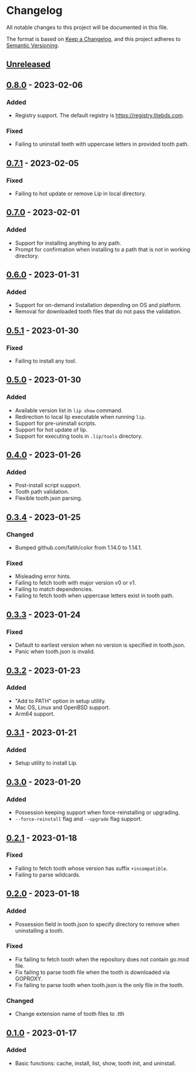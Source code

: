 # Changelog

All notable changes to this project will be documented in this file.

The format is based on [Keep a Changelog](https://keepachangelog.com/en/1.0.0/),
and this project adheres to [Semantic Versioning](https://semver.org/spec/v2.0.0.html).

## [Unreleased]

## [0.8.0] - 2023-02-06

### Added

- Registry support. The default registry is <https://registry.litebds.com>.

### Fixed

- Failing to uninstall teeth with uppercase letters in provided tooth path.

## [0.7.1] - 2023-02-05

### Fixed

- Failing to hot update or remove Lip in local directory.

## [0.7.0] - 2023-02-01

### Added

- Support for installing anything to any path.
- Prompt for confirmation when installing to a path that is not in working directory.

## [0.6.0] - 2023-01-31

### Added

- Support for on-demand installation depending on OS and platform.
- Removal for downloaded tooth files that do not pass the validation.

## [0.5.1] - 2023-01-30

### Fixed

- Failing to install any tool.

## [0.5.0] - 2023-01-30

### Added

- Available version list in `lip show` command.
- Redirection to local lip executable when running `lip`.
- Support for pre-uninstall scripts.
- Support for hot update of lip.
- Support for executing tools in `.lip/tools` directory.

## [0.4.0] - 2023-01-26

### Added

- Post-install script support.
- Tooth path validation.
- Flexible tooth.json parsing.

## [0.3.4] - 2023-01-25

### Changed

- Bumped github.com/fatih/color from 1.14.0 to 1.14.1.

### Fixed

- Misleading error hints.
- Failing to fetch tooth with major version v0 or v1.
- Failing to match dependencies.
- Failing to fetch tooth when uppercase letters exist in tooth path.

## [0.3.3] - 2023-01-24

### Fixed

- Default to earliest version when no version is specified in tooth.json.
- Panic when tooth.json is invalid.

## [0.3.2] - 2023-01-23

### Added

- "Add to PATH" option in setup utility.
- Mac OS, Linux and OpenBSD support.
- Arm64 support.

## [0.3.1] - 2023-01-21

### Added

- Setup utility to install Lip.

## [0.3.0] - 2023-01-20

### Added

- Possession keeping support when force-reinstalling or upgrading.
- `--force-reinstall` flag and `--upgrade` flag support.

## [0.2.1] - 2023-01-18

### Fixed

- Failing to fetch tooth whose version has suffix `+incompatible`.
- Failing to parse wildcards.

## [0.2.0] - 2023-01-18

### Added

- Possession field in tooth.json to specify directory to remove when uninstalling a tooth.

### Fixed

- Fix failing to fetch tooth when the repository does not contain go.mod file.
- Fix failing to parse tooth file when the tooth is downloaded via GOPROXY.
- Fix failing to parse tooth when tooth.json is the only file in the tooth.

### Changed

- Change extension name of tooth files to .tth

## [0.1.0] - 2023-01-17

### Added

- Basic functions: cache, install, list, show, tooth init, and uninstall.

[unreleased]: https://github.com/LiteLDev/Lip/compare/v0.8.0...HEAD
[0.8.0]: https://github.com/LiteLDev/Lip/compare/v0.7.1...v0.8.0
[0.7.1]: https://github.com/LiteLDev/Lip/compare/v0.7.0...v0.7.1
[0.7.0]: https://github.com/LiteLDev/Lip/compare/v0.6.0...v0.7.0
[0.6.0]: https://github.com/LiteLDev/Lip/compare/v0.5.1...v0.6.0
[0.5.1]: https://github.com/LiteLDev/Lip/compare/v0.4.0...v0.5.1
[0.5.0]: https://github.com/LiteLDev/Lip/compare/v0.4.0...v0.5.0
[0.4.0]: https://github.com/LiteLDev/Lip/compare/v0.3.4...v0.4.0
[0.3.4]: https://github.com/LiteLDev/Lip/compare/v0.3.3...v0.3.4
[0.3.3]: https://github.com/LiteLDev/Lip/compare/v0.3.2...v0.3.3
[0.3.2]: https://github.com/LiteLDev/Lip/compare/v0.3.1...v0.3.2
[0.3.1]: https://github.com/LiteLDev/Lip/compare/v0.3.0...v0.3.1
[0.3.0]: https://github.com/LiteLDev/Lip/compare/v0.2.1...v0.3.0
[0.2.1]: https://github.com/LiteLDev/Lip/compare/v0.2.0...v0.2.1
[0.2.0]: https://github.com/LiteLDev/Lip/compare/v0.1.0...v0.2.0
[0.1.0]: https://github.com/LiteLDev/Lip/releases/tag/v0.1.0
